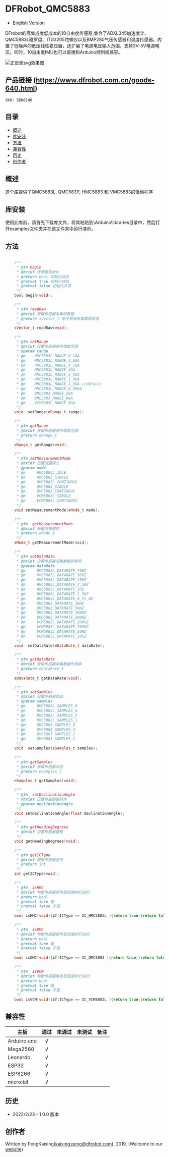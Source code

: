 # DFRobot_QMC5883
- [English Version](./README.md)

DFrobot的高集成度低成本的10自由度传感器,集合了ADXL345加速度计、QMC5883L磁罗盘、ITG3205陀螺仪以及BMP280气压传感器和温度传感器。内置了低噪声的低压线性稳压器，还扩展了电源电压输入范围，支持3V-5V电源电压。同时，10自由度IMU也可以直接和Arduino控制板兼容。

![正反面svg效果图](./resources/images/SEN0140.png)

## 产品链接 (https://www.dfrobot.com.cn/goods-640.html)

    SKU: SEN0140

## 目录

* [概述](#概述)
* [库安装](#库安装)
* [方法](#方法)
* [兼容性](#兼容性y)
* [历史](#历史)
* [创作者](#创作者)

## 概述

这个库提供了QMC5883L, QMC583P, HMC5883 和 VMC5883的驱动程序

## 库安装

使用此库前，请首先下载库文件，将其粘贴到\Arduino\libraries目录中，然后打开examples文件夹并在该文件夹中运行演示。

## 方法

```C++

    /**
     * @fn begin
     * @brief 传感器初始化
     * @return bool 初始化状态
     * @retval true 初始化成功
     * @retval false 初始化失败
     */
    bool begin(void);

    /**
     * @fn readRaw
     * @brief 获取传感器采集的数据
     * @return sVector_t 电子罗盘采集数据信息
     */
    sVector_t readRaw(void);

    /**
     * @fn setRange
     * @brief 设置传感器信号增益范围
     * @param range 
     * @n    HMC5883L_RANGE_8_1GA    
     * @n    HMC5883L_RANGE_5_6GA    
     * @n    HMC5883L_RANGE_4_7GA    
     * @n    HMC5883L_RANGE_4GA      
     * @n    HMC5883L_RANGE_2_5GA    
     * @n    HMC5883L_RANGE_1_9GA    
     * @n    HMC5883L_RANGE_1_3GA //default    
     * @n    HMC5883L_RANGE_0_88GA   
     * @n    QMC5883_RANGE_2GA     
     * @n    QMC5883_RANGE_8GA     
     * @n    VCM5883L_RANGE_8GA    
     */
    void  setRange(eRange_t range);

    /**
     * @fn getRange
     * @brief 获取传感器信号增益范围
     * @return eRange_t
     */
    eRange_t getRange(void);

    /**
     * @fn setMeasurementMode
     * @brief 设置测量模式
     * @param mode
     * @n     HMC5883L_IDLE
     * @n     HMC5883_SINGLE
     * @n     HMC5883L_CONTINOUS
     * @n     QMC5883_SINGLE
     * @n     QMC5883_CONTINOUS
     * @n     VCM5883L_SINGLE
     * @n     VCM5883L_CONTINOUS
     */
    void setMeasurementMode(eMode_t mode);

    /**
     * @fn  getMeasurementMode
     * @brief 获取测量模式
     * @return eMode_t
     */
    eMode_t getMeasurementMode(void);

    /**
     * @fn setDataRate
     * @brief 设置传感器采集数据的频率
     * @param dataRate
     * @n     HMC5883L_DATARATE_75HZ
     * @n     HMC5883L_DATARATE_30HZ
     * @n     HMC5883L_DATARATE_15HZ
     * @n     HMC5883L_DATARATE_7_5HZ
     * @n     HMC5883L_DATARATE_3HZ
     * @n     HMC5883L_DATARATE_1_5HZ
     * @n     HMC5883L_DATARATE_0_75_HZ
     * @n     QMC5883_DATARATE_10HZ
     * @n     QMC5883_DATARATE_50HZ
     * @n     QMC5883_DATARATE_100HZ
     * @n     QMC5883_DATARATE_200HZ
     * @n     VCM5883L_DATARATE_200HZ
     * @n     VCM5883L_DATARATE_100HZ
     * @n     VCM5883L_DATARATE_50HZ
     * @n     VCM5883L_DATARATE_10HZ
     */
    void  setDataRate(eDataRate_t dataRate);

    /**
     * @fn getDataRate
     * @brief 获取传感器采集数据的频率
     * @return eDataRate_t
     */
    eDataRate_t getDataRate(void);

    /**
     * @fn setSamples
     * @brief 设置传感器状态
     * @param samples
     * @n     HMC5883L_SAMPLES_8
     * @n     HMC5883L_SAMPLES_4
     * @n     HMC5883L_SAMPLES_2
     * @n     HMC5883L_SAMPLES_1
     * @n     QMC5883_SAMPLES_8
     * @n     QMC5883_SAMPLES_4
     * @n     QMC5883_SAMPLES_2
     * @n     QMC5883_SAMPLES_1
     */
    void  setSamples(eSamples_t samples);

    /**
     * @fn getSamples
     * @brief 获取传感器状态
     * @return eSamples_t
     */
    eSamples_t getSamples(void);

    /**
     * @fn  setDeclinationAngle
     * @brief 设置传感器偏转角
     * @param declinationAngle
     */
    void setDeclinationAngle(float declinationAngle);

    /**
     * @fn getHeadingDegrees
     * @brief 设置传感器量程
     */
    void getHeadingDegrees(void);

    /**
     * @fn getICType
     * @brief 获取传感器型号
     * @return int
     */
    int getICType(void);

    /**
     * @fn  isHMC
     * @brief 判断传感器型号是否是HMC5883
     * @return bool 
     * @retval ture 是
     * @retval false 不是
     */
    bool isHMC(void){if(ICType == IC_HMC5883L ){return true;}return false;}

    /**
     * @fn  isQMC
     * @brief 判断传感器型号是否是QMC5883
     * @return bool
     * @retval ture 是
     * @retval false 不是
     */
    bool isQMC(void){if(ICType == IC_QMC5883 ){return true;}return false;}

    /**
     * @fn  isVCM
     * @brief 判断传感器型号是否是VMC5883
     * @return bool
     * @retval ture 是
     * @retval false 不是
     */
    bool isVCM(void){if(ICType == IC_VCM5883L ){return true;}return false;}
```

## 兼容性

主板               | 通过  | 未通过   | 未测试   | 备注
------------------ | :----------: | :----------: | :---------: | -----
Arduino uno        |      √       |              |             | 
Mega2560        |      √       |              |             | 
Leonardo        |      √       |              |             | 
ESP32           |      √       |              |             | 
ESP8266           |      √       |              |             | 
micro:bit        |      √       |              |             | 


## 历史

- 2022/2/23 - 1.0.0 版本

## 创作者

Written by PengKaixing(kaixing.peng@dfrobot.com), 2019. (Welcome to our [website](https://www.dfrobot.com/))